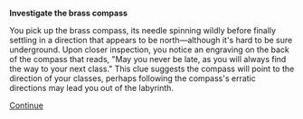 **Investigate the brass compass**

You pick up the brass compass, its needle spinning wildly before finally settling in a direction that appears to be north—although it's hard to be sure underground. Upon closer inspection, you notice an engraving on the back of the compass that reads, "May you never be late, as you will always find the way to your next class." This clue suggests the compass will point to the direction of your classes, perhaps following the compass's erratic directions may lead you out of the labyrinth.

[Continue](/small-chamber/leave.md)